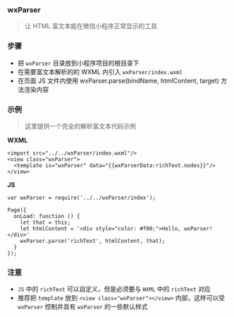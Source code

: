 ### wxParser

> 让 HTML 富文本能在微信小程序正常显示的工具

### 步骤

- 把 `wxParser` 目录放到小程序项目的根目录下
- 在需要富文本解析的的 WXML 内引入 `wxParser/index.wxml`
- 在页面 JS 文件内使用 wxParser.parse(bindName, htmlContent, target) 方法渲染内容

### 示例

> 这里提供一个完全的解析富文本代码示例

**WXML**

```
<import src="../../wxParser/index.wxml"/>
<view class="wxParser">
  <template is="wxParser" data="{{wxParserData:richText.nodes}}"/>
</view>
```

**JS**

```
var wxParser = require('../../wxParser/index');

Page({
  onLoad: function () {
    let that = this;
    let htmlContent = '<div style="color: #f00;">Hello, wxParser!</div>'
    wxParser.parse('richText', htmlContent, that);
  }
});
```

### 注意

- `JS` 中的 `richText` 可以自定义，但是必须要与 `WXML` 中的 `richText` 对应
- 推荐把 `template` 放到 `<view class="wxParser"></view>` 内部，这样可以受 `wxParser` 控制并具有 `wxParser` 的一些默认样式